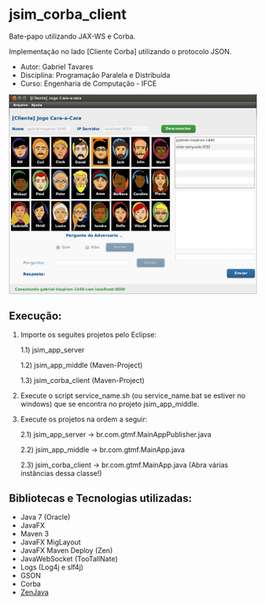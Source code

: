 jsim_corba_client
=================

Bate-papo utilizando JAX-WS e Corba.

Implementação no lado [Cliente Corba] utilizando o protocolo JSON.


* Autor: Gabriel Tavares
* Disciplina: Programação Paralela e Distribuída
* Curso: Engenharia de Computação - IFCE



![ScreenShot](https://github.com/gabrieltavaresmelo/jcac_client/raw/master/gui.png)



Execução:
----------------------------

1) Importe os seguites projetos pelo Eclipse:
	
	1.1) jsim_app_server

	1.2) jsim_app_middle (Maven-Project)
	
	1.3) jsim_corba_client (Maven-Project)


2) Execute o script service_name.sh (ou service_name.bat se estiver no windows) que se encontra no projeto jsim_app_middle.

3) Execute os projetos na ordem a seguir:

	2.1) jsim_app_server -> br.com.gtmf.MainAppPublisher.java

    2.2) jsim_app_middle -> br.com.gtmf.MainApp.java

    2.3) jsim_corba_client -> br.com.gtmf.MainApp.java (Abra várias instâncias dessa classe!)



Bibliotecas e Tecnologias utilizadas:
----------------------------

* Java 7 (Oracle)
* JavaFX
* Maven 3
* JavaFX MigLayout
* JavaFX Maven Deploy (Zen)
* JavaWebSocket (TooTallNate)
* Logs (Log4j e slf4j)
* GSON
* Corba
* [ZenJava](http://zenjava.com/javafx/maven/index.html )

 
